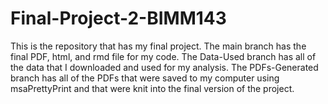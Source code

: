 # Final-Project-2-BIMM143
This is the repository that has my final project.
The main branch has the final PDF, html, and rmd file for my code.
The Data-Used branch has all of the data that I downloaded and used for my analysis.
The PDFs-Generated branch has all of the PDFs that were saved to my computer using msaPrettyPrint and that were knit into the final version of the project.
